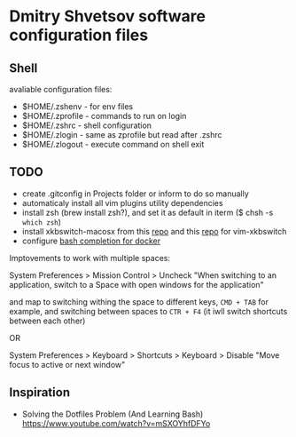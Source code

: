 # Dmitry Shvetsov software configuration files

## Shell

avaliable configuration files:

- $HOME/.zshenv - for env files
- $HOME/.zprofile - commands to run on login
- $HOME/.zshrc - shell configuration
- $HOME/.zlogin - same as zprofile but read after .zshrc
- $HOME/.zlogout - execute command on shell exit

## TODO

- create .gitconfig in Projects folder or inform to do so manually
- automaticaly install all vim plugins utility dependencies
- install zsh (brew install zsh?), and set it as default in iterm ($ chsh -s `which zsh`)
- install xkbswitch-macosx from this [repo](https://github.com/myshov/xkbswitch-macosx) and this [repo](https://github.com/myshov/libxkbswitch-macosx) for vim-xkbswitch
- configure [bash completion for docker](https://docs.docker.com/compose/completion/)

Imptovements to work with multiple spaces:

System Preferences > Mission Control > Uncheck "When switching to an application, switch to a Space with open windows for the application"

and map to switching withing the space to different keys, `CMD + TAB` for example, and switching between spaces to `CTR + F4` (it iwll switch shortcuts between each other)

OR

System Preferences > Keyboard > Shortcuts > Keyboard > Disable "Move focus to active or next window"

## Inspiration

- Solving the Dotfiles Problem (And Learning Bash) https://www.youtube.com/watch?v=mSXOYhfDFYo
